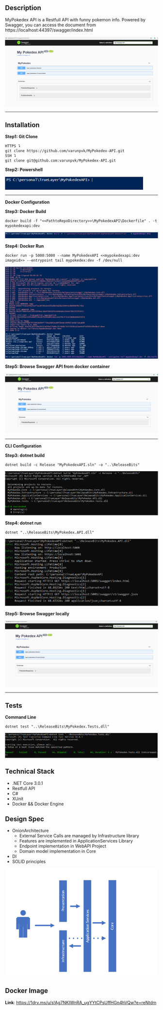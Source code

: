 ﻿## Description

MyPokedex API is a Restfull API with funny pokemon info. 
Powered by Swagger, you can access the document from https://localhost:44397/swagger/index.html


![Swagger](Swagger.PNG)

****
## Installation

**Step1: Git Clone** 

```` 
HTTPS ⮧
git clone https://github.com/varunpvk/MyPokedex-API.git 
SSH ⮧
git clone git@github.com:varunpvk/MyPokedex-API.git
````

**Step2: Powershell** 

![Powershell](Powershell.PNG)

****

____Docker Configuration____

**Step3: Docker Build**

````
docker build -f "<<PathtoRepoDirectory>>\MyPokedexAPI\Dockerfile" . -t mypokedexapi:dev
````

![Docker1](Docker1.PNG)

**Step4: Docker Run**
 
````
docker run -p 5000:5000 --name MyPokedexAPI <<mypokedexapi:dev imageid>> --entrypoint tail mypokedex:dev -f /dev/null
````

![Docker2](Docker2.PNG)

**Step5: Browse Swagger API from docker container**
 
![Browser](Browser.PNG)
****

____CLI Configuration____

**Step3: dotnet build**

````
dotnet build -c Release "MyPokedexAPI.sln" -o "..\ReleaseBits"
````

![Command Line](CommandLine.PNG)

**Step4: dotnet run**

````
dotnet "..\ReleaseBits\MyPokedex.API.dll"
````

![Command Line2](CommandLine2.PNG)

**Step5: Browse Swagger locally**

![Browser C L I](Browser_CLI.png)

****

## Tests

**Command Line** 

````
dotnet test "..\ReleaseBits\MyPokedex.Tests.dll"
````

![Tests C L I](Tests_CLI.png)

## Technical Stack

* .NET Core 3.0.1
* Restfull API
* C#
* XUnit
* Docker && Docker Engine

## Design Spec

* OnionArchitecture
  * External Service Calls are managed by Infrastructure library
  * Features are implemented in ApplicationServices Library
  * Endpoint implementation in WebAPI Project
  * Domain model implementation in Core
* DI
* SOLID principles

![Onion](Onion.png)

## Docker Image

**Link**: https://1drv.ms/u/s!Ag7NKIWnRA_ugYYtCPsUffHGn4hVQw?e=reNtdm
